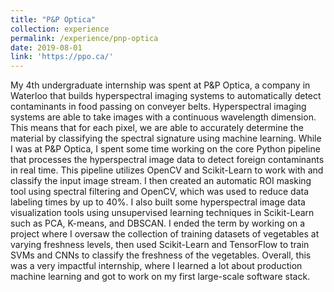 ```yaml
---
title: "P&P Optica"
collection: experience
permalink: /experience/pnp-optica
date: 2019-08-01
link: 'https://ppo.ca/'
---
```


My 4th undergraduate internship was spent at P&P Optica, a company in Waterloo that builds hyperspectral imaging systems to automatically detect contaminants in food passing on conveyer belts. Hyperspectral imaging systems are able to take images with a continuous wavelength dimension. This means that for each pixel, we are able to accurately determine the material by classifying the spectral signature using machine learning. While I was at P&P Optica, I spent some time working on the core Python pipeline that processes the hyperspectral image data to detect foreign contaminants in real time. This pipeline utilizes OpenCV and Scikit-Learn to work with and classify the input image stream. I then created an automatic ROI masking tool using spectral filtering and OpenCV, which was used to reduce data labeling times by up to 40%. I also built some hyperspectral image data visualization tools using unsupervised learning techniques in Scikit-Learn such as PCA, K-means, and DBSCAN. I ended the term by working on a project where I oversaw the collection of training datasets of vegetables at varying freshness levels, then used Scikit-Learn and TensorFlow to train SVMs and CNNs to classify the freshness of the vegetables. Overall, this was a very impactful internship, where I learned a lot about production machine learning and got to work on my first large-scale software stack.
